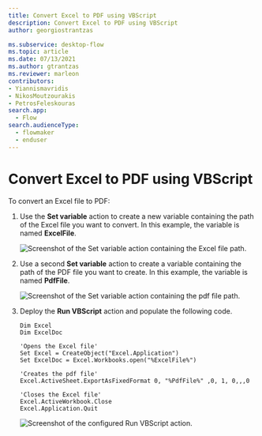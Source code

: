 ```yaml
---
title: Convert Excel to PDF using VBScript
description: Convert Excel to PDF using VBScript
author: georgiostrantzas

ms.subservice: desktop-flow
ms.topic: article
ms.date: 07/13/2021
ms.author: gtrantzas
ms.reviewer: marleon
contributors:
- Yiannismavridis
- NikosMoutzourakis
- PetrosFeleskouras
search.app: 
  - Flow
search.audienceType: 
  - flowmaker
  - enduser
---
```


# Convert Excel to PDF using VBScript

To convert an Excel file to PDF:

1. Use the **Set variable** action to create a new variable containing the path of the Excel file you want to convert. In this example, the variable is named **ExcelFile**.

    ![Screenshot of the Set variable action containing the Excel file path.](media/convert-excel-pdf-vbscript/set-variable-action-excel-file.png)

1. Use a second **Set variable** action to create a variable containing the path of the PDF file you want to create. In this example, the variable is named **PdfFile**.

    ![Screenshot of the Set variable action containing the pdf file path.](media/convert-excel-pdf-vbscript/set-variable-action-pdf-file.png)

1. Deploy the **Run VBScript** action and populate the following code. 

    ``` VBScript
    Dim Excel
    Dim ExcelDoc

    'Opens the Excel file'
    Set Excel = CreateObject("Excel.Application")
    Set ExcelDoc = Excel.Workbooks.open("%ExcelFile%")

    'Creates the pdf file'
    Excel.ActiveSheet.ExportAsFixedFormat 0, "%PdfFile%" ,0, 1, 0,,,0

    'Closes the Excel file'
    Excel.ActiveWorkbook.Close
    Excel.Application.Quit
    ```

    ![Screenshot of the configured Run VBScript action.](media/convert-excel-pdf-vbscript/run-vbscript-action.png)
